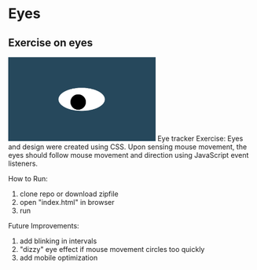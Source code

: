 # Eyes
## Exercise on eyes
<img src= "oneeye.png" width='300'/>
Eye tracker Exercise:
Eyes and design were created using CSS. Upon sensing mouse movement, the eyes should follow mouse movement and direction using JavaScript event listeners. 

How to Run:
1. clone repo or download zipfile
2. open "index.html" in browser
3. run

Future Improvements:
1. add blinking in intervals
2. "dizzy" eye effect if mouse movement circles too quickly
3. add mobile optimization
